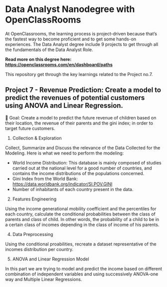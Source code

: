 # Data Analyst Nanodegree with OpenClassRooms

At OpenClassrooms, the learning process is project-driven because that’s the fastest way to become proficient and to get some hands-on experiences. 
The Data Analyst degree include 9 projects to get through all the fundamentals of the Data Analyst Role.

<b> Read more on this degree here: https://openclassrooms.com/en/dashboard/paths </b>
  
This repository get through the key learnings related to the Project no.7.

## Project 7 - Revenue Prediction: Create a model to predict the revenues of potential customers using ANOVA and Linear Regression.

🎯 Goal: Create a model to predict the future revenue of children based on their location, the revenue of their parents and the gini index; in order to target future customers.


  1) Collection & Exploration

Collect, Summarize and Discuss the relevance of the Data Collected for the Modeling.
Here is what we need to perform the modeling:

- World Income Distribution: This database is mainly composed of studies carried out at the national level for a good number of countries, and contains the income distributions of the populations concerned.
- Gini Index from the World Bank: https://data.worldbank.org/indicator/SI.POV.GINI
- Number of inhabitants of each country present in the data.

2) Features Engineering

Using the income generational mobility coefficient and the percentiles for each country, calculate the conditional probabilities between the class of parents and class of child. In other words, the probability of a child to be in a certain class of incomes depending in the class of income of his parents.

4) Data Preprocessing

Using the conditional proabilities, recreate a dataset representative of the incomes distribution per country. 

5) ANOVA and Linear Regression Model

In this part we are trying to model and predict the income based on different combination of independent variables and using successively ANOVA-one way and Multiple Linear Regressions.

